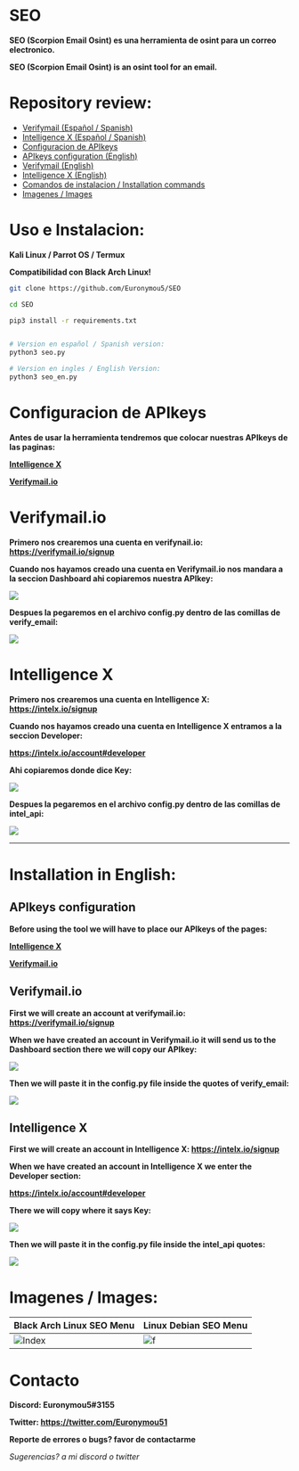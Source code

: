 # SEO
**SEO (Scorpion Email Osint) es una herramienta de osint para un correo electronico.**

**SEO (Scorpion Email Osint) is an osint tool for an email.**

# Repository review:
- [Verifymail (Español / Spanish)](https://github.com/Euronymou5/SEO#verifymailio)
- [Intelligence X (Español / Spanish)](https://github.com/Euronymou5/SEO#intelligence-x)
- [Configuracion de APIkeys](https://github.com/Euronymou5/SEO#configuracion-de-apikeys)
- [APIkeys configuration (English)](https://github.com/Euronymou5/SEO#apikeys-configuration)
- [Verifymail (English)](https://github.com/Euronymou5/SEO#verifymailio-1)
- [Intelligence X (English)](https://github.com/Euronymou5/SEO#intelligence-x-1)
- [Comandos de instalacion / Installation commands](https://github.com/Euronymou5/SEO#uso-e-instalacion)
- [Imagenes / Images](https://github.com/Euronymou5/SEO#imagenes--images)

# Uso e Instalacion:
**Kali Linux / Parrot OS / Termux**

**Compatibilidad con Black Arch Linux!**
```bash
git clone https://github.com/Euronymou5/SEO
```
```bash
cd SEO
```
```bash
pip3 install -r requirements.txt
```
```bash

# Version en español / Spanish version:
python3 seo.py

# Version en ingles / English Version:
python3 seo_en.py
```

# Configuracion de APIkeys
**Antes de usar la herramienta tendremos que colocar nuestras APIkeys de las paginas:**

**[Intelligence X](https://intelx.io/)**

**[Verifymail.io](https://verifymail.io/)**

# Verifymail.io

**Primero nos crearemos una cuenta en verifynail.io: https://verifymail.io/signup**

**Cuando nos hayamos creado una cuenta en Verifymail.io nos mandara a la seccion Dashboard ahi copiaremos nuestra APIkey:**

<img src="https://media.discordapp.net/attachments/995599976463859713/1007864227010195526/unknown.png?width=327&height=88">

**Despues la pegaremos en el archivo config.py dentro de las comillas de verify_email:**

<img src="https://media.discordapp.net/attachments/995599976463859713/1007865575176949870/unknown.png?width=227&height=43">

# Intelligence X

**Primero nos crearemos una cuenta en Intelligence X: https://intelx.io/signup**

**Cuando nos hayamos creado una cuenta en Intelligence X entramos a la seccion Developer:**

**https://intelx.io/account#developer**

**Ahi copiaremos donde dice Key:**

<img src="https://media.discordapp.net/attachments/995599976463859713/1007855445249101945/unknown.png?width=332&height=74">

**Despues la pegaremos en el archivo config.py dentro de las comillas de intel_api:**

<img src="https://media.discordapp.net/attachments/995599976463859713/1007866173272109106/unknown.png?width=206&height=41">

--------------------

# Installation in English:

## APIkeys configuration
**Before using the tool we will have to place our APIkeys of the pages:**

**[Intelligence X](https://intelx.io/)**

**[Verifymail.io](https://verifymail.io/)**

## Verifymail.io

**First we will create an account at verifymail.io: https://verifymail.io/signup**

**When we have created an account in Verifymail.io it will send us to the Dashboard section there we will copy our APIkey:**

<img src="https://media.discordapp.net/attachments/995599976463859713/1007864227010195526/unknown.png?width=327&height=88">

**Then we will paste it in the config.py file inside the quotes of verify_email:**

<img src="https://media.discordapp.net/attachments/995599976463859713/1007865575176949870/unknown.png?width=227&height=43">

## Intelligence X

**First we will create an account in Intelligence X: https://intelx.io/signup**

**When we have created an account in Intelligence X we enter the Developer section:**

**https://intelx.io/account#developer**

**There we will copy where it says Key:**

<img src="https://media.discordapp.net/attachments/995599976463859713/1007855445249101945/unknown.png?width=332&height=74">

**Then we will paste it in the config.py file inside the intel_api quotes:**

<img src="https://media.discordapp.net/attachments/995599976463859713/1007866173272109106/unknown.png?width=206&height=41">

# Imagenes / Images:
| Black Arch Linux SEO Menu | Linux Debian SEO Menu |	
| -------------- | ---------------------- |   
|![Index](https://media.discordapp.net/attachments/995599976463859713/1007888782613282826/seo.png?width=377&height=382)|![f](https://media.discordapp.net/attachments/995599976463859713/1048347545836986418/image.png?width=378&height=362)

# Contacto
**Discord: Euronymou5#3155**

**Twitter: https://twitter.com/Euronymou51**

**Reporte de errores o bugs? favor de contactarme**

*Sugerencias? a mi discord o twitter*
